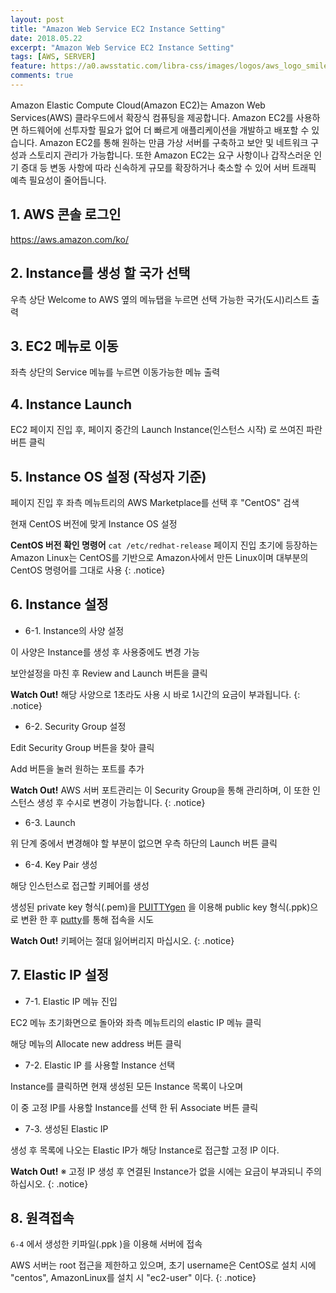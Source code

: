 ```yaml
---
layout: post
title: "Amazon Web Service EC2 Instance Setting"
date: 2018.05.22
excerpt: "Amazon Web Service EC2 Instance Setting"
tags: [AWS, SERVER]
feature: https://a0.awsstatic.com/libra-css/images/logos/aws_logo_smile_1200x630.png
comments: true
---
```


Amazon Elastic Compute Cloud(Amazon EC2)는 Amazon Web Services(AWS) 클라우드에서 확장식 컴퓨팅을 제공합니다. Amazon EC2를 사용하면 하드웨어에 선투자할 필요가 없어 더 빠르게 애플리케이션을 개발하고 배포할 수 있습니다. Amazon EC2를 통해 원하는 만큼 가상 서버를 구축하고 보안 및 네트워크 구성과 스토리지 관리가 가능합니다. 또한 Amazon EC2는 요구 사항이나 갑작스러운 인기 증대 등 변동 사항에 따라 신속하게 규모를 확장하거나 축소할 수 있어 서버 트래픽 예측 필요성이 줄어듭니다.

## 1. AWS 콘솔 로그인

https://aws.amazon.com/ko/

## 2. Instance를 생성 할 국가 선택

우측 상단 Welcome to AWS 옆의 메뉴탭을 누르면 선택 가능한 국가(도시)리스트 출력

## 3. EC2 메뉴로 이동

좌측 상단의 Service 메뉴를 누르면 이동가능한 메뉴 출력

## 4. Instance Launch

EC2 페이지 진입 후, 페이지 중간의 Launch Instance(인스턴스 시작) 로 쓰여진 파란 버튼 클릭

## 5. Instance OS 설정 (작성자 기준)

페이지 진입 후 좌측 메뉴트리의 AWS Marketplace를 선택 후 "CentOS" 검색

현재 CentOS 버전에 맞게 Instance OS 설정

**CentOS 버전 확인 명령어** `cat /etc/redhat-release` 페이지 진입 초기에 등장하는 Amazon Linux는 CentOS를 기반으로 Amazon사에서 만든 Linux이며 대부분의 CentOS 명령어를 그대로 사용
{: .notice}

## 6. Instance 설정

* 6-1. Instance의 사양 설정

이 사양은 Instance를 생성 후 사용중에도 변경 가능

보안설정을 마친 후 Review and Launch 버튼을 클릭

**Watch Out!** 해당 사양으로 1초라도 사용 시 바로 1시간의 요금이 부과됩니다.
{: .notice}

* 6-2. Security Group 설정

Edit Security Group 버튼을 찾아 클릭

Add 버튼을 눌러 원하는 포트를 추가

**Watch Out!** AWS 서버 포트관리는 이 Security Group을 통해 관리하며,  이 또한 인스턴스 생성 후 수시로 변경이 가능합니다.
{: .notice}

* 6-3. Launch

위 단계 중에서 변경해야 할 부분이 없으면 우측 하단의 Launch 버튼 클릭

* 6-4. Key Pair 생성

해당 인스턴스로 접근할 키페어를 생성

생성된 private key 형식(.pem)을 [PUITTYgen](https://www.puttygen.com/) 을 이용해 public key 형식(.ppk)으로 변환 한 후 [putty](https://www.putty.org/)를 통해 접속을 시도

**Watch Out!** 키페어는 절대 잃어버리지 마십시오.
{: .notice}

## 7. Elastic IP 설정

* 7-1. Elastic IP 메뉴 진입

EC2 메뉴 초기화면으로 돌아와 좌측 메뉴트리의 elastic IP 메뉴 클릭

해당 메뉴의 Allocate new address 버튼 클릭

* 7-2. Elastic IP 를 사용할 Instance 선택

Instance를 클릭하면 현재 생성된 모든 Instance 목록이 나오며

이 중 고정 IP를 사용할 Instance를 선택 한 뒤 Associate 버튼 클릭

* 7-3. 생성된 Elastic IP

생성 후 목록에 나오는 Elastic IP가 해당 Instance로 접근할 고정 IP 이다.

**Watch Out!** ※ 고정 IP 생성 후 연결된 Instance가 없을 시에는 요금이 부과되니 주의하십시오.
{: .notice}

## 8. 원격접속

`6-4` 에서 생성한 키파일(.ppk )을 이용해 서버에 접속

AWS 서버는 root 접근을 제한하고 있으며,  초기 username은 CentOS로 설치 시에 "centos", AmazonLinux를 설치 시 "ec2-user" 이다.
{: .notice}
